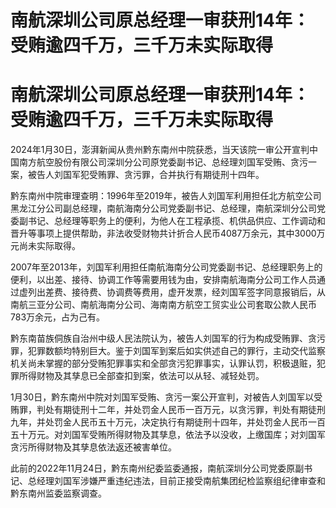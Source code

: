 # 南航深圳公司原总经理一审获刑14年：受贿逾四千万，三千万未实际取得

# 南航深圳公司原总经理一审获刑14年：受贿逾四千万，三千万未实际取得

2024年1月30日，澎湃新闻从贵州黔东南州中院获悉，当天该院一审公开宣判中国南方航空股份有限公司深圳分公司原党委副书记、总经理刘国军受贿、贪污一案，被告人刘国军犯受贿罪、贪污罪，合并执行有期徒刑十四年。

黔东南州中院审理查明：1996年至2019年，被告人刘国军利用担任北方航空公司黑龙江分公司副总经理，南航海南分公司党委副书记、总经理，南航深圳分公司党委副书记、总经理等职务上的便利，为他人在工程承揽、机供品供应、工作调动和晋升等事项上提供帮助，非法收受财物共计折合人民币4087万余元，其中3000万元尚未实际取得。

2007年至2013年，刘国军利用担任南航海南分公司党委副书记、总经理职务上的便利，以出差、接待、协调工作等需要用钱为由，安排南航海南分公司工作人员通过虚列出差费、接待费、协调费等费用，虚开发票，经刘国军签字同意报销后，从南航三亚分公司、南航海南分公司、海南南方航空工贸实业公司套取公款人民币783万余元，占为己有。

黔东南苗族侗族自治州中级人民法院认为，被告人刘国军的行为构成受贿罪、贪污罪，犯罪数额均特别巨大。鉴于刘国军到案后如实供述自己的罪行，主动交代监察机关尚未掌握的部分受贿犯罪事实和全部贪污犯罪事实，认罪认罚，积极退赃，犯罪所得财物及其孳息已全部查扣到案，依法可以从轻、减轻处罚。

1月30日，黔东南州中院对刘国军受贿、贪污一案公开宣判，对被告人刘国军以受贿罪，判处有期徒刑十二年，并处罚金人民币一百万元，以贪污罪，判处有期徒刑九年，并处罚金人民币五十万元，决定执行有期徒刑十四年，并处罚金人民币一百五十万元。对刘国军受贿所得财物及其孳息，依法予以没收，上缴国库；对刘国军贪污所得财物及其孳息依法返还被害单位。

此前的2022年11月24日，黔东南州纪委监委通报，南航深圳分公司党委原副书记、总经理刘国军涉嫌严重违纪违法，目前正接受南航集团纪检监察组纪律审查和黔东南州监委监察调查。

